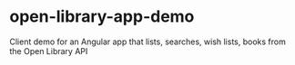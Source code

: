 # open-library-app-demo
Client demo for an Angular app that lists, searches, wish lists, books from the Open Library API  
